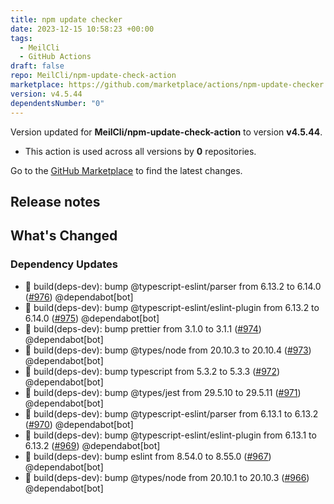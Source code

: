 ```yaml
---
title: npm update checker
date: 2023-12-15 10:58:23 +00:00
tags:
  - MeilCli
  - GitHub Actions
draft: false
repo: MeilCli/npm-update-check-action
marketplace: https://github.com/marketplace/actions/npm-update-checker
version: v4.5.44
dependentsNumber: "0"
---
```



Version updated for **MeilCli/npm-update-check-action** to version **v4.5.44**.
- This action is used across all versions by **0** repositories.

Go to the [GitHub Marketplace](https://github.com/marketplace/actions/npm-update-checker) to find the latest changes.

## Release notes

## What's Changed
### Dependency Updates
- :green_book: build(deps-dev): bump @typescript-eslint/parser from 6.13.2 to 6.14.0 ([#976](https://github.com/MeilCli/npm-update-check-action/pull/976)) @dependabot[bot]
- :green_book: build(deps-dev): bump @typescript-eslint/eslint-plugin from 6.13.2 to 6.14.0 ([#975](https://github.com/MeilCli/npm-update-check-action/pull/975)) @dependabot[bot]
- :green_book: build(deps-dev): bump prettier from 3.1.0 to 3.1.1 ([#974](https://github.com/MeilCli/npm-update-check-action/pull/974)) @dependabot[bot]
- :green_book: build(deps-dev): bump @types/node from 20.10.3 to 20.10.4 ([#973](https://github.com/MeilCli/npm-update-check-action/pull/973)) @dependabot[bot]
- :green_book: build(deps-dev): bump typescript from 5.3.2 to 5.3.3 ([#972](https://github.com/MeilCli/npm-update-check-action/pull/972)) @dependabot[bot]
- :green_book: build(deps-dev): bump @types/jest from 29.5.10 to 29.5.11 ([#971](https://github.com/MeilCli/npm-update-check-action/pull/971)) @dependabot[bot]
- :green_book: build(deps-dev): bump @typescript-eslint/parser from 6.13.1 to 6.13.2 ([#970](https://github.com/MeilCli/npm-update-check-action/pull/970)) @dependabot[bot]
- :green_book: build(deps-dev): bump @typescript-eslint/eslint-plugin from 6.13.1 to 6.13.2 ([#969](https://github.com/MeilCli/npm-update-check-action/pull/969)) @dependabot[bot]
- :green_book: build(deps-dev): bump eslint from 8.54.0 to 8.55.0 ([#967](https://github.com/MeilCli/npm-update-check-action/pull/967)) @dependabot[bot]
- :green_book: build(deps-dev): bump @types/node from 20.10.1 to 20.10.3 ([#966](https://github.com/MeilCli/npm-update-check-action/pull/966)) @dependabot[bot]

